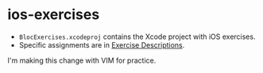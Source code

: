 ios-exercises
=============

- `BlocExercises.xcodeproj` contains the Xcode project with iOS exercises.
- Specific assignments are in [Exercise Descriptions](Exercise%20Descriptions/).

I'm making this change with VIM for practice. 
